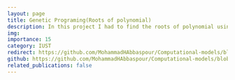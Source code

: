 ```yaml
---
layout: page
title: Genetic Programing(Roots of polynomial)
description: In this project I had to find the roots of polynomial using Genetic Programing
img: 
importance: 15
category: IUST
redirect: https://github.com/MohammadHAbbaspour/Computational-models/blob/main/Genetic_Programing-Roots_of_polynomials.py
github: https://github.com/MohammadHAbbaspour/Computational-models/blob/main/Genetic_Programing-Roots_of_polynomials.py
related_publications: false
---
```

